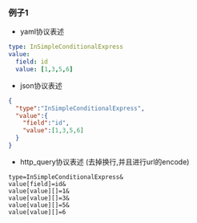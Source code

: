 ### 例子1
* yaml协议表述

```yaml
type: InSimpleConditionalExpress
value:
  field: id
  value: [1,3,5,6]
```
* json协议表述

```json
{
  "type":"InSimpleConditionalExpress",
  "value":{
    "field":"id",
    "value":[1,3,5,6]
  }
}
```

* http_query协议表述
(去掉换行,并且进行url的encode)

```
type=InSimpleConditionalExpress&
value[field]=id&
value[value][]=1&
value[value][]=3&
value[value][]=5&
value[value][]=6
```
